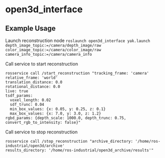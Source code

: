 # open3d_interface

## Example Usage

Launch reconstruction node
`roslaunch open3d_interface yak.launch depth_image_topic:=/camera/depth_image/raw color_image_topic:=/camera/color_image/raw camera_info_topic:=/camera/camera_info`

Call service to start reconstruction
```
rosservice call /start_reconstruction "tracking_frame: 'camera'
relative_frame: 'world'
translation_distance: 0.0
rotational_distance: 0.0
live: true
tsdf_params:
  voxel_length: 0.02
  sdf_trunc: 0.04
  min_box_values: {x: 0.05, y: 0.25, z: 0.1}
  max_box_values: {x: 7.0, y: 3.0, z: 1.2}
rgbd_params: {depth_scale: 1000.0, depth_trunc: 0.75, convert_rgb_to_intensity: false}"
```

Call service to stop reconstruction
```
rosservice call /stop_reconstruction "archive_directory: '/home/ros-industrial/open3d/archive'
results_directory: '/home/ros-industrial/open3d_archive/results'"
```
